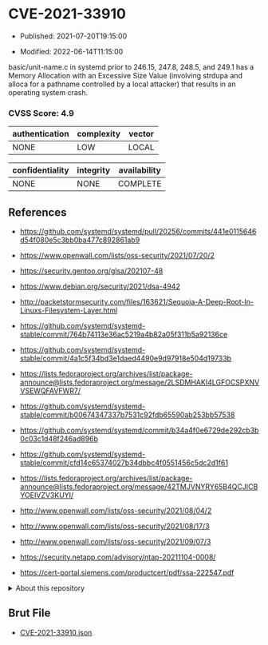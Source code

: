 # CVE-2021-33910

- Published: 2021-07-20T19:15:00

- Modified: 2022-06-14T11:15:00

basic/unit-name.c in systemd prior to 246.15, 247.8, 248.5, and 249.1 has a Memory Allocation with an Excessive Size Value (involving strdupa and alloca for a pathname controlled by a local attacker) that results in an operating system crash.

### CVSS Score: **4.9**

| authentication | complexity | vector |
| --- | --- | --- |
| NONE | LOW | LOCAL |

| confidentiality | integrity | availability |
| --- | --- | --- |
| NONE | NONE | COMPLETE |

## References

* https://github.com/systemd/systemd/pull/20256/commits/441e0115646d54f080e5c3bb0ba477c892861ab9

* https://www.openwall.com/lists/oss-security/2021/07/20/2

* https://security.gentoo.org/glsa/202107-48

* https://www.debian.org/security/2021/dsa-4942

* http://packetstormsecurity.com/files/163621/Sequoia-A-Deep-Root-In-Linuxs-Filesystem-Layer.html

* https://github.com/systemd/systemd-stable/commit/764b74113e36ac5219a4b82a05f311b5a92136ce

* https://github.com/systemd/systemd-stable/commit/4a1c5f34bd3e1daed4490e9d97918e504d19733b

* https://lists.fedoraproject.org/archives/list/package-announce@lists.fedoraproject.org/message/2LSDMHAKI4LGFOCSPXNVVSEWQFAVFWR7/

* https://github.com/systemd/systemd-stable/commit/b00674347337b7531c92fdb65590ab253bb57538

* https://github.com/systemd/systemd/commit/b34a4f0e6729de292cb3b0c03c1d48f246ad896b

* https://github.com/systemd/systemd-stable/commit/cfd14c65374027b34dbbc4f0551456c5dc2d1f61

* https://lists.fedoraproject.org/archives/list/package-announce@lists.fedoraproject.org/message/42TMJVNYRY65B4QCJICBYOEIVZV3KUYI/

* http://www.openwall.com/lists/oss-security/2021/08/04/2

* http://www.openwall.com/lists/oss-security/2021/08/17/3

* http://www.openwall.com/lists/oss-security/2021/09/07/3

* https://security.netapp.com/advisory/ntap-20211104-0008/

* https://cert-portal.siemens.com/productcert/pdf/ssa-222547.pdf

<details>
<summary>About this repository</summary> 

  This repository is part of the project [Live Hack CVE](https://github.com/Live-Hack-CVE). Main website can be found [www.live-hack.org](https://www.live-hack.org) 
  
  Made by [Sn0wAlice](https://github.com/Sn0wAlice) for the people that care about security and need to have a feed of the latest CVEs. Hope you enjoy it, don't forget to star the repo and follow me on [Twitter](https://twitter.com/Sn0wAlice) and [Github](https://github.com/Sn0wAlice). And that is my [personnal website](https://www.alice-snow.me/)

  - [Home Page](https://github.com/Live-Hack-CVE)
  - [Framework](https://github.com/Live-Hack-CVE/cve-framework)
  - [CVE database](https://github.com/Live-Hack-CVE/full_database)
  - [Changelog](https://github.com/Live-Hack-CVE/Changelog)
</details>

## Brut File

* [CVE-2021-33910.json](https://raw.githubusercontent.com/Live-Hack-CVE/full_database/main/cves/2021/CVE-2021-33910.json)

